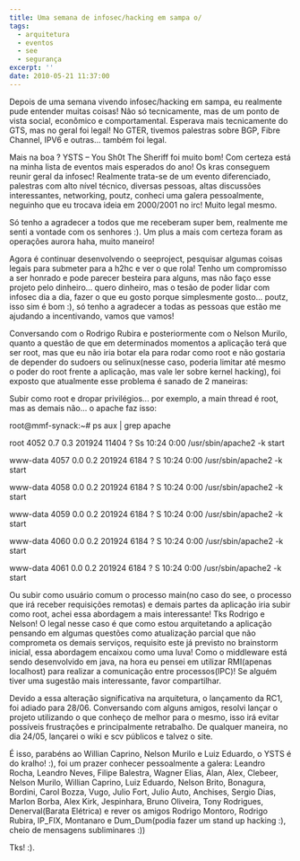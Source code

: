 ```yaml
---
title: Uma semana de infosec/hacking em sampa o/
tags:
  - arquitetura
  - eventos
  - see
  - segurança
excerpt: ''
date: 2010-05-21 11:37:00
---
```


Depois de uma semana vivendo infosec/hacking em sampa, eu realmente pude entender muitas coisas! Não só tecnicamente, mas de um ponto de vista social, econômico e comportamental. Esperava mais tecnicamente do GTS, mas no geral foi legal! No GTER, tivemos palestras sobre BGP, Fibre Channel, IPV6 e outras... também foi legal.

  

Mais na boa ? YSTS – You Sh0t The Sheriff foi muito bom! Com certeza está na minha lista de eventos mais esperados do ano! Os kras conseguem reunir geral da infosec! Realmente trata-se de um evento diferenciado, palestras com alto nível técnico, diversas pessoas, altas discussões interessantes, networking, poutz, conheci uma galera pessoalmente, neguinho que eu trocava ideia em 2000/2001 no irc! Muito legal mesmo.

  

Só tenho a agradecer a todos que me receberam super bem, realmente me senti a vontade com os senhores :). Um plus a mais com certeza foram as operações aurora haha, muito maneiro!

  

Agora é continuar desenvolvendo o seeproject, pesquisar algumas coisas legais para submeter para a h2hc e ver o que rola! Tenho um compromisso a ser honrado e pode parecer besteira para alguns, mas não faço esse projeto pelo dinheiro... quero dinheiro, mas o tesão de poder lidar com infosec dia a dia, fazer o que eu gosto porque simplesmente gosto... poutz, isso sim é bom :), só tenho a agradecer a todas as pessoas que estão me ajudando a incentivando, vamos que vamos!

  

Conversando com o Rodrigo Rubira e posteriormente com o Nelson Murilo, quanto a questão de que em determinados momentos a aplicação terá que ser root, mas que eu não iria botar ela para rodar como root e não gostaria de depender do sudoers ou selinux(nesse caso, poderia limitar até mesmo o poder do root frente a aplicação, mas vale ler sobre kernel hacking), foi exposto que atualmente esse problema é sanado de 2 maneiras:

  

Subir como root e dropar privilégios... por exemplo, a main thread é root, mas as demais não... o apache faz isso:

  

root@mmf-synack:~# ps aux | grep apache

root 4052 0.7 0.3 201924 11404 ? Ss 10:24 0:00 /usr/sbin/apache2 -k start

www-data 4057 0.0 0.2 201924 6184 ? S 10:24 0:00 /usr/sbin/apache2 -k start

www-data 4058 0.0 0.2 201924 6184 ? S 10:24 0:00 /usr/sbin/apache2 -k start

www-data 4059 0.0 0.2 201924 6184 ? S 10:24 0:00 /usr/sbin/apache2 -k start

www-data 4060 0.0 0.2 201924 6184 ? S 10:24 0:00 /usr/sbin/apache2 -k start

www-data 4061 0.0 0.2 201924 6184 ? S 10:24 0:00 /usr/sbin/apache2 -k start

  

Ou subir como usuário comum o processo main(no caso do see, o processo que irá receber requisições remotas) e demais partes da aplicação iria subir como root, achei essa abordagem a mais interessante! Tks Rodrigo e Nelson! O legal nesse caso é que como estou arquitetando a aplicação pensando em algumas questões como atualização parcial que não comprometa os demais serviços, requisito este já previsto no brainstorm inicial, essa abordagem encaixou como uma luva! Como o middleware está sendo desenvolvido em java, na hora eu pensei em utilizar RMI(apenas localhost) para realizar a comunicação entre processos(IPC)! Se alguém tiver uma sugestão mais interessante, favor compartilhar.

  

Devido a essa alteração significativa na arquitetura, o lançamento da RC1, foi adiado para 28/06. Conversando com alguns amigos, resolvi lançar o projeto utilizando o que conheço de melhor para o mesmo, isso irá evitar possíveis frustrações e principalmente retrabalho. De qualquer maneira, no dia 24/05, lançarei o wiki e scv públicos e talvez o site. 

  

É isso, parabéns ao Willian Caprino, Nelson Murilo e Luiz Eduardo, o YSTS é do kralho! :), foi um prazer conhecer pessoalmente a galera: Leandro Rocha, Leandro Neves, Filipe Balestra, Wagner Elias, Alan, Alex, Clebeer, Nelson Murilo, Willian Caprino, Luiz Eduardo, Nelson Brito, Bonagura, Bordini, Carol Bozza, Vugo, Julio Fort, Julio Auto, Anchises, Sergio Dias, Marlon Borba, Alex Kirk, Jespinhara, Bruno Oliveira, Tony Rodrigues, Denerval(Barata Elétrica) e rever os amigos Rodrigo Montoro, Rodrigo Rubira, IP\_FIX, Montanaro e Dum\_Dum(podia fazer um stand up hacking :), cheio de mensagens subliminares :))

  

Tks! :).